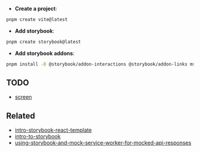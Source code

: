 - **Create a project**:

```sh
pnpm create vite@latest
```

- **Add storybook**:

```sh
pnpm create storybook@latest
```

- **Add storybook addons**:

```sh
pnpm install -D @storybook/addon-interactions @storybook/addon-links msw msw-storybook-addon
```

## TODO

- [screen](https://storybook.js.org/tutorials/intro-to-storybook/react/en/test/)

## Related

- [intro-storybook-react-template](https://github.com/chromaui/intro-storybook-react-template/tree/master)
- [intro-to-storybook](https://storybook.js.org/tutorials/intro-to-storybook/react/en/simple-component/)
- [using-storybook-and-mock-service-worker-for-mocked-api-responses](https://blog.logrocket.com/using-storybook-and-mock-service-worker-for-mocked-api-responses/)
